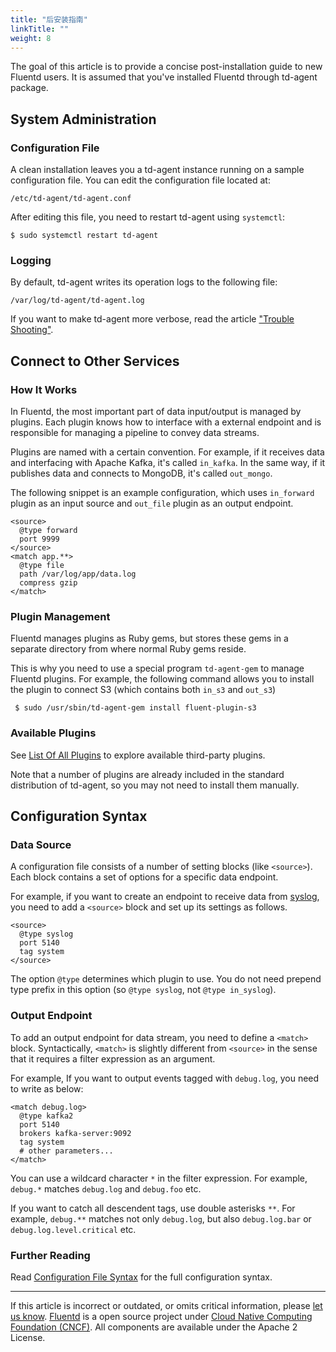 ```yaml
---
title: "后安装指南"
linkTitle: ""
weight: 8
---
```


The goal of this article is to provide a concise post-installation guide
to new Fluentd users. It is assumed that you've installed Fluentd
through td-agent package.

## System Administration

### Configuration File

A clean installation leaves you a td-agent instance running on a sample
configuration file. You can edit the configuration file located at:

```
/etc/td-agent/td-agent.conf
```

After editing this file, you need to restart td-agent using `systemctl`:

```
$ sudo systemctl restart td-agent
```

### Logging

By default, td-agent writes its operation logs to the following file:

```
/var/log/td-agent/td-agent.log
```

If you want to make td-agent more verbose, read the article
["Trouble Shooting"](/deployment/trouble-shooting.md).

## Connect to Other Services

### How It Works

In Fluentd, the most important part of data input/output is managed by
plugins. Each plugin knows how to interface with a external endpoint and
is responsible for managing a pipeline to convey data streams.

Plugins are named with a certain convention. For example, if it receives
data and interfacing with Apache Kafka, it's called `in_kafka`. In the
same way, if it publishes data and connects to MongoDB, it's called
`out_mongo`.

The following snippet is an example configuration, which uses
`in_forward` plugin as an input source and `out_file` plugin as an
output endpoint.

```
<source>
  @type forward
  port 9999
</source>
<match app.**>
  @type file
  path /var/log/app/data.log
  compress gzip
</match>
```

### Plugin Management

Fluentd manages plugins as Ruby gems, but stores these gems in a
separate directory from where normal Ruby gems reside.

This is why you need to use a special program `td-agent-gem` to manage
Fluentd plugins. For example, the following command allows you to
install the plugin to connect S3 (which contains both `in_s3` and
`out_s3`)

```
 $ sudo /usr/sbin/td-agent-gem install fluent-plugin-s3
```

### Available Plugins

See [List Of All Plugins](https://www.fluentd.org/plugins) to explore
available third-party plugins.

Note that a number of plugins are already included in the standard
distribution of td-agent, so you may not need to install them manually.

## Configuration Syntax

### Data Source

A configuration file consists of a number of setting blocks (like
`<source>`). Each block contains a set of options for a specific data
endpoint.

For example, if you want to create an endpoint to receive data from
[syslog](/plugins/input/syslog.md), you need to add a `<source>` block and set up its
settings as follows.

```
<source>
  @type syslog
  port 5140
  tag system
</source>
```

The option `@type` determines which plugin to use. You do not need
prepend type prefix in this option (so `@type syslog`, not
`@type in_syslog`).

### Output Endpoint

To add an output endpoint for data stream, you need to define a
`<match>` block. Syntactically, `<match>` is slightly different from
`<source>` in the sense that it requires a filter expression as an
argument.

For example, If you want to output events tagged with `debug.log`, you
need to write as below:

```
<match debug.log>
  @type kafka2
  port 5140
  brokers kafka-server:9092
  tag system
  # other parameters...
</match>
```

You can use a wildcard character `*` in the filter expression. For
example, `debug.*` matches `debug.log` and `debug.foo` etc.

If you want to catch all descendent tags, use double asterisks `**`. For
example, `debug.**` matches not only `debug.log`, but also
`debug.log.bar` or `debug.log.level.critical` etc.

### Further Reading

Read [Configuration File Syntax](/configuration/config-file.md) for the full configuration
syntax.

---

If this article is incorrect or outdated, or omits critical information, please [let us know](https://github.com/fluent/fluentd-docs-gitbook/issues?state=open).
[Fluentd](http://www.fluentd.org/) is a open source project under [Cloud Native Computing Foundation (CNCF)](https://cncf.io/). All components are available under the Apache 2 License.
